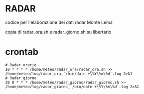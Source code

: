 # RADAR
codice per l'elaborazione dei dati radar Monte Lema

copia di radar_ora.sh e radar_giorno.sh su libertario

# crontab
```
# Radar orario
10 * * * * /home/meteo/radar_ora/radar_ora.sh >> /home/meteo/log/radar_ora_`/bin/date +\%Y\%m\%d`.log 2>&1
# Radar giorno
30 0 * * * /home/meteo/radar_giorno/radar_giorno.sh >> /home/meteo/log/radar_giorno_`/bin/date +\%Y\%m\%d`.log 2>&1
```

